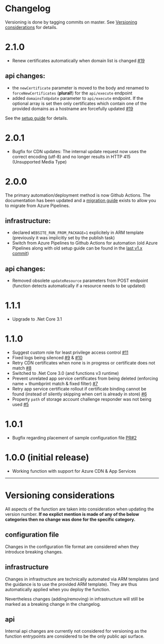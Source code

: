 # Changelog

Versioning is done by tagging commits on master. See [Versioning considerations](#Versioning-considerations) for details.

# 2.1.0

* Renew certificates automatically when domain list is changed [#19](https://github.com/MarcStan/lets-encrypt-azure/issues/19)

## api changes:

* the `newCertificate` parameter is moved to the body and renamed to `forceNewCertificates` (**plural!**) for the `api/execute` endpoint
* added `domainsToUpdate` parameter to `api/execute` endpoint. If the optional array is set then only certificates which contain one of the provided domains as a hostname are forcefully updated [#19](https://github.com/MarcStan/lets-encrypt-azure/issues/19)

See the [setup guide](https://github.com/MarcStan/lets-encrypt-azure/blob/master/docs/Setup.md#invoking-the-function-manually) for details.

# 2.0.1

* Bugfix for CDN updates: The internal update request now uses the correct encoding (utf-8) and no longer results in HTTP 415 (Unsupported Media Type)

# 2.0.0

The primary automation/deployment method is now Github Actions. The documentation has been updated and a [migration guide](./docs/Migration%20guide.md) exists to allow you to migrate from Azure Pipelines.

## infrastructure:

* declared `WEBSITE_RUN_FROM_PACKAGE=1` explicitely in ARM template (previously it was implicitly set by the publish task)
* Switch from Azure Pipelines to Github Actions for automation (old Azure Pipelines along with old setup guide can be found in the [last v1.x commit](https://github.com/MarcStan/lets-encrypt-azure/blob/89bec173830285c33e26f7d9bed476195b95fa5c/azure-pipelines.yml))

## api changes:

* Removed obsolete `updateResource` parameters from POST endpoint (function detects automatically if a resource needs to be updated)

# 1.1.1

* Upgrade to .Net Core 3.1

# 1.1.0

* Suggest custom role for least privilege access control [#11](https://github.com/MarcStan/lets-encrypt-azure/issues/11)
* Fixed logs being silenced [#9](https://github.com/MarcStan/lets-encrypt-azure/issues/9) & [#10](https://github.com/MarcStan/lets-encrypt-azure/issues/10)
* Retry CDN certificates when none is in progress or certificate does not match [#8](https://github.com/MarcStan/lets-encrypt-azure/issues/8)
* Switched to .Net Core 3.0 (and functions v3 runtime)
* Prevent unrelated app service certificates from being deleted (enforcing name + thumbprint match & fixed filter) [#7](https://github.com/MarcStan/lets-encrypt-azure/issues/7)
* Retry app service certificate rollout if certificate binding cannot be found (instead of silently skipping when cert is already in store) [#6](https://github.com/MarcStan/lets-encrypt-azure/issues/6)
* Property `path` of storage account challenge responder was not being used [#5](https://github.com/MarcStan/lets-encrypt-azure/issues/5)

# 1.0.1

* Bugfix regarding placement of sample configuration file [PR#2](https://github.com/MarcStan/lets-encrypt-azure/pull/2)

# 1.0.0 (initial release)

* Working function with support for Azure CDN & App Services


___

# Versioning considerations

All aspects of the function are taken into consideration when updating the version number. **If no explict mention is made of any of the below categories then no change was done for the specific category.**

## configuration file

Changes in the configuration file format are considered when they introduce breaking changes.

## infrastructure

Changes in infrastructure are technically automated via ARM templates (and the guidance is to use the provided ARM template). They are thus automatically applied when you deploy the function.

Nevertheless changes (adding/removing) in infrastructure will still be marked as a breaking change in the changelog.

## api

Internal api changes are currently not considered for versioning as the function entrypoints are considered to be the only public api surface.